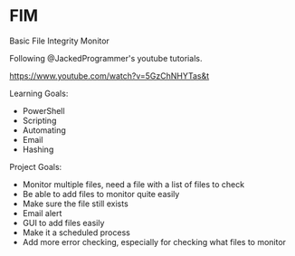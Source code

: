 # FIM

Basic File Integrity Monitor

Following @JackedProgrammer's youtube tutorials.

https://www.youtube.com/watch?v=5GzChNHYTas&t

Learning Goals:
- PowerShell
- Scripting
- Automating
- Email
- Hashing

Project Goals:
- Monitor multiple files, need a file with a list of files to check
- Be able to add files to monitor quite easily
- Make sure the file still exists
- Email alert
- GUI to add files easily
- Make it a scheduled process
- Add more error checking, especially for checking what files to monitor
